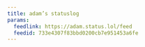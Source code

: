 ```yaml
---
title: adam’s statuslog
params:
  feedlink: https://adam.status.lol/feed
  feedid: 733e4307f83bbd0200cb7e951453a6fe
---
```

